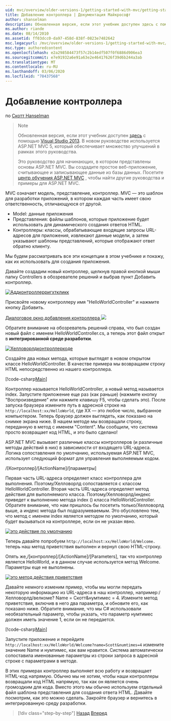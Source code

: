 ```yaml
---
uid: mvc/overview/older-versions-1/getting-started-with-mvc/getting-started-with-mvc-part2
title: Добавление контроллера | Документация Майкрософт
author: shanselman
description: Обновленная версия, если этот учебник доступен здесь с помощью Visual Studio 2013. В новом руководстве используется ASP.NET MVC 5, который предоставляет множество улучшений по сравнению с t...
ms.author: riande
ms.date: 08/14/2010
ms.assetid: ff03dcc0-da97-458d-838f-0823e7482642
msc.legacyurl: /mvc/overview/older-versions-1/getting-started-with-mvc/getting-started-with-mvc-part2
msc.type: authoredcontent
ms.openlocfilehash: e2a298584473f57c2b14edf507f0f6886d906ea3
ms.sourcegitcommit: e7e91932a6e91a63e2e46417626f39d6b244a3ab
ms.translationtype: MT
ms.contentlocale: ru-RU
ms.lasthandoff: 03/06/2020
ms.locfileid: "78437568"
---
```

# <a name="adding-a-controller"></a>Добавление контроллера

по [Скотт Hanselman](https://github.com/shanselman)

> > [!NOTE]
> > Обновленная версия, если этот учебник доступен [здесь](../../getting-started/introduction/getting-started.md) с помощью [Visual Studio 2013](https://my.visualstudio.com/Downloads?q=visual%20studio%202013). В новом руководстве используется ASP.NET MVC 5, который обеспечивает множество улучшений в рамках этого руководства.
>
>
> Это руководство для начинающих, в котором представлены основы ASP.NET MVC. Вы создадите простое веб-приложение, считывающее и записывающее данные из базы данных. Посетите [центр обучения ASP.NET MVC](../../../index.md) , чтобы найти другие руководства и примеры для ASP.NET MVC.

MVC означает модель, представление, контроллер. MVC — это шаблон для разработки приложений, в котором каждая часть имеет свою ответственность, отличающуюся от другой.

- Model: данные приложения
- Представления: файлы шаблонов, которые приложение будет использовать для динамического создания ответов HTML.
- Контроллеры: классы, обрабатывающие входящие запросы URL-адресов для приложения, извлекают данные модели, а затем указывают шаблоны представлений, которые отображают ответ обратно клиенту.

Мы будем рассматривать все эти концепции в этом учебнике и покажу, как их использовать для создания приложения.

Давайте создадим новый контроллер, щелкнув правой кнопкой мыши папку Controllers в обозревателе решений и выбрав пункт Добавить контроллер.

[![Аддконтроллерригхткликк](getting-started-with-mvc-part2/_static/image2.png)](getting-started-with-mvc-part2/_static/image1.png)

Присвойте новому контроллеру имя "HelloWorldController" и нажмите кнопку Добавить.

[Диалоговое окно добавления контроллера ![](getting-started-with-mvc-part2/_static/image4.png)](getting-started-with-mvc-part2/_static/image3.png)

Обратите внимание на обозреватель решений справа, что был создан новый файл с именем HelloWorldController.cs, а теперь этот файл открыт в **интегрированной среде разработки**.

[![Хелловорлдконтроллеркоде](getting-started-with-mvc-part2/_static/image6.png)](getting-started-with-mvc-part2/_static/image5.png)

Создайте два новых метода, которые выглядят в новом открытом классе HelloWorldController. В качестве примера мы возвращаем строку HTML непосредственно из нашего контроллера.

[!code-csharp[Main](getting-started-with-mvc-part2/samples/sample1.cs)]

Контроллер называется HelloWorldController, а новый метод называется index. Запустите приложение еще раз (как раньше) (нажмите кнопку "Воспроизведение" или нажмите клавишу F5, чтобы сделать это). После запуска браузера измените путь в адресной строке на `http://localhost:xx/HelloWorld`, где XX — это любое число, выбранное компьютером. Теперь браузер должен выглядеть, как показано на снимке экрана ниже. В нашем методе мы возвращали строку, переданную в метод с именем "Content". Мы сообщили, что система просто возвращает код HTML, и это было сделано!

ASP.NET MVC вызывает различные классы контроллеров (и различные методы действий в них) в зависимости от входящего URL-адреса. Логика сопоставления по умолчанию, используемая ASP.NET MVC, использует следующий формат для управления выполняемым кодом.

/[Контроллер]/[ActionName]/[параметры]

Первая часть URL-адреса определяет класс контроллера для выполнения. Поэтому/Хелловорлд сопоставляется с классом HelloWorldController. Вторая часть URL-адреса определяет метод действия для выполняемого класса. Поэтому/Хелловорлд/индекс приведет к выполнению метода index () класса HelloWorldController. Обратите внимание, что нам пришлось бы посетить только/Хелловорлд выше, а индекс метода был подразумеваемым. Это обусловлено тем, что метод с именем index является методом по умолчанию, который будет вызываться на контроллере, если он не указан явно.

[![это действие по умолчанию](getting-started-with-mvc-part2/_static/image8.png)](getting-started-with-mvc-part2/_static/image7.png)

Теперь давайте попробуем `http://localhost:xx/HelloWorld/Welcome.` теперь наш метод приветствия выполнен и вернул свою HTML-строку.

Опять же,/[контроллер]/[ActionName]/[Parameters], так что контроллер является HelloWorld, и в данном случае используется метод Welcome. Параметры еще не выполнены.

[![это метод действия приветствия](getting-started-with-mvc-part2/_static/image10.png)](getting-started-with-mvc-part2/_static/image9.png)

Давайте немного изменим пример, чтобы мы могли передать некоторую информацию из URL-адреса в наш контроллер, например:/Хелловорлд/велкоме? Name = Скотт&amp;нумтимес = 4. Измените метод приветствия, включив в него два параметра, и обновите его, как показано ниже. Обратите внимание, что мы C# использовали необязательный параметр, чтобы указать, что параметр нумтимес должен иметь значение 1, если он не передается.

[!code-csharp[Main](getting-started-with-mvc-part2/samples/sample2.cs)]

Запустите приложение и перейдите `http://localhost:xx/HelloWorld/Welcome?name=Scott&numtimes=4` измените значение Name и нумтимес, как вам нравится. Система автоматически сопоставила именованные параметры из строки запроса в адресной строке с параметрами в методе.

В этих примерах контроллер выполняет всю работу и возвращает HTML-код напрямую. Обычно мы не хотим, чтобы наши контроллеры возвращали код HTML напрямую, так как он является очень громоздким для кода. Вместо этого мы обычно используем отдельный файл шаблона представления для создания ответа HTML. Давайте посмотрим, как это можно сделать. Закройте браузер и вернитесь в интегрированную среду разработки.

> [!div class="step-by-step"]
> [Назад](getting-started-with-mvc-part1.md)
> [Вперед](getting-started-with-mvc-part3.md)
